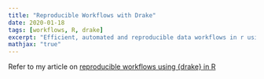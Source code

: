 ```yaml
---
title: "Reproducible Workflows with Drake"
date: 2020-01-18
tags: [workflows, R, drake]
excerpt: "Efficient, automated and reproducible data workflows in r using drake."
mathjax: "true"
---
```


Refer to my article on [reproducible workflows using {drake} in R](https://medium.com/@james.young_88685/efficient-automated-and-reproducible-data-workflows-in-r-using-drake-c3b41e2b1559)

